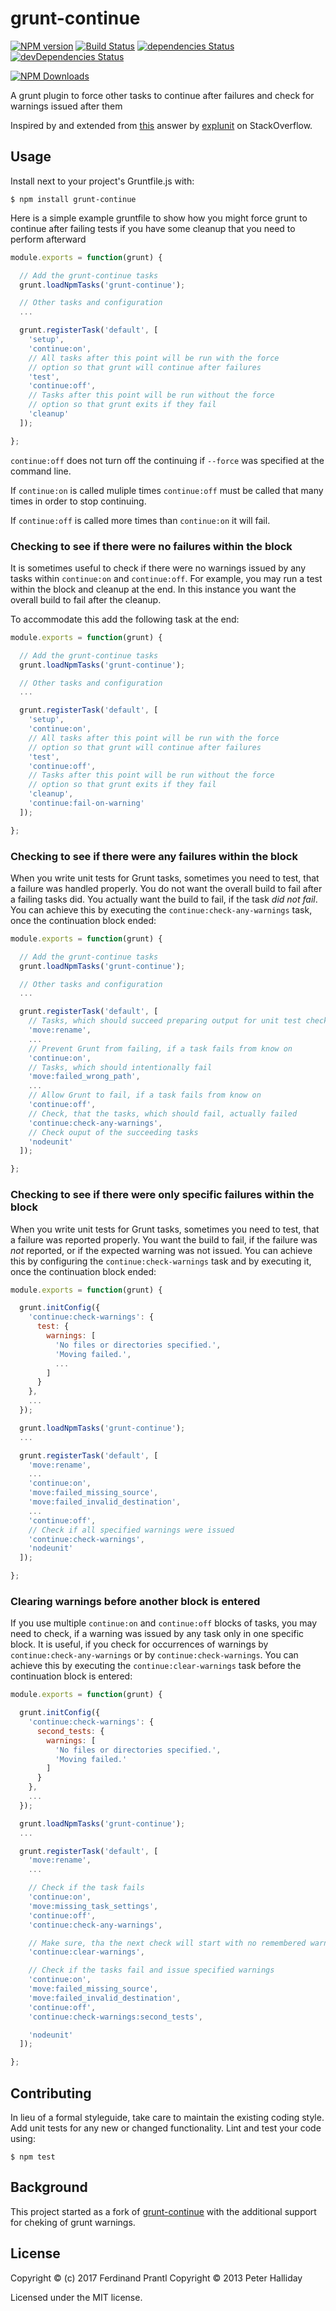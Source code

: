 # grunt-continue

[![NPM version](https://badge.fury.io/js/grunt-continue-ext.png)](http://badge.fury.io/js/grunt-continue-ext)
[![Build Status](https://travis-ci.org/prantlf/grunt-continue.png?branch=combined)](https://travis-ci.org/pghalliday/grunt-continue)
[![dependencies Status](https://david-dm.org/prantlf/grunt-continue/status.svg)](https://david-dm.org/prantlf/grunt-continue)
[![devDependencies Status](https://david-dm.org/prantlf/grunt-continue/dev-status.svg)](https://david-dm.org/prantlf/grunt-continue?type=dev)

[![NPM Downloads](https://nodei.co/npm/grunt-continue-ext.png?downloads=true&stars=true)](https://www.npmjs.com/package/grunt-continue-ext)

A grunt plugin to force other tasks to continue after failures and check for warnings issued after them

Inspired by and extended from [this](http://stackoverflow.com/a/16972894/2622241) answer by [explunit](http://stackoverflow.com/users/151212/explunit) on StackOverflow.

## Usage

Install next to your project's Gruntfile.js with: 

```
$ npm install grunt-continue
```

Here is a simple example gruntfile to show how you might force grunt to continue after failing tests if you have some cleanup that you need to perform afterward

```javascript
module.exports = function(grunt) {

  // Add the grunt-continue tasks
  grunt.loadNpmTasks('grunt-continue');

  // Other tasks and configuration
  ...

  grunt.registerTask('default', [
    'setup',
    'continue:on',
    // All tasks after this point will be run with the force
    // option so that grunt will continue after failures
    'test',
    'continue:off',
    // Tasks after this point will be run without the force
    // option so that grunt exits if they fail
    'cleanup'
  ]);

};
```

`continue:off` does not turn off the continuing if `--force` was specified at the command line.

If `continue:on` is called muliple times `continue:off` must be called that many times in order to stop continuing.

If `continue:off` is called more times than `continue:on` it will fail.

### Checking to see if there were no failures within the block

It is sometimes useful to check if there were no warnings issued by any tasks within `continue:on` and `continue:off`.
For example, you may run a test within the block and cleanup at the end. In this instance you want the overall build to fail after the cleanup.

To accommodate this add the following task at the end: 

```javascript
module.exports = function(grunt) {

  // Add the grunt-continue tasks
  grunt.loadNpmTasks('grunt-continue');

  // Other tasks and configuration
  ...

  grunt.registerTask('default', [
    'setup',
    'continue:on',
    // All tasks after this point will be run with the force
    // option so that grunt will continue after failures
    'test',
    'continue:off',
    // Tasks after this point will be run without the force
    // option so that grunt exits if they fail
    'cleanup',
    'continue:fail-on-warning'
  ]);

};
```

### Checking to see if there were any failures within the block

When you write unit tests for Grunt tasks, sometimes you need to test, that a failure was handled properly. You do not want the overall build to fail after a failing tasks did. You actually want the build to fail, if the task *did not fail*. You can achieve this by executing the `continue:check-any-warnings` task, once the continuation block ended:

```javascript
module.exports = function(grunt) {

  // Add the grunt-continue tasks
  grunt.loadNpmTasks('grunt-continue');

  // Other tasks and configuration
  ...

  grunt.registerTask('default', [
    // Tasks, which should succeed preparing output for unit test checks
    'move:rename',
    ...
    // Prevent Grunt from failing, if a task fails from know on
    'continue:on',
    // Tasks, which should intentionally fail
    'move:failed_wrong_path',
    ...
    // Allow Grunt to fail, if a task fails from know on
    'continue:off',
    // Check, that the tasks, which should fail, actually failed
    'continue:check-any-warnings',
    // Check ouput of the succeeding tasks
    'nodeunit'
  ]);

};
```

### Checking to see if there were only specific failures within the block

When you write unit tests for Grunt tasks, sometimes you need to test, that a failure was reported properly. You want the build to fail, if the failure was *not* reported, or if the expected warning was not issued. You can achieve this by configuring the `continue:check-warnings` task and by executing it, once the continuation block ended:

```javascript
module.exports = function(grunt) {

  grunt.initConfig({
    'continue:check-warnings': {
      test: {
        warnings: [
          'No files or directories specified.',
          'Moving failed.',
          ...
        ]
      }
    },
    ...
  });

  grunt.loadNpmTasks('grunt-continue');
  ...

  grunt.registerTask('default', [
    'move:rename',
    ...
    'continue:on',
    'move:failed_missing_source',
    'move:failed_invalid_destination',
    ...
    'continue:off',
    // Check if all specified warnings were issued
    'continue:check-warnings',
    'nodeunit'
  ]);

};
```

### Clearing warnings before another block is entered

If you use multiple `continue:on` and `continue:off` blocks of tasks, you may need to check, if a warning was issued by any task only in one specific block. It is useful, if you check for occurrences of warnings by `continue:check-any-warnings` or by `continue:check-warnings`. You can achieve this by executing the `continue:clear-warnings` task before the continuation block is entered:

```javascript
module.exports = function(grunt) {

  grunt.initConfig({
    'continue:check-warnings': {
      second_tests: {
        warnings: [
          'No files or directories specified.',
          'Moving failed.'
        ]
      }
    },
    ...
  });

  grunt.loadNpmTasks('grunt-continue');
  ...

  grunt.registerTask('default', [
    'move:rename',
    ...

    // Check if the task fails
    'continue:on',
    'move:missing_task_settings',
    'continue:off',
    'continue:check-any-warnings',

    // Make sure, tha the next check will start with no remembered warnings
    'continue:clear-warnings',

    // Check if the tasks fail and issue specified warnings
    'continue:on',
    'move:failed_missing_source',
    'move:failed_invalid_destination',
    'continue:off',
    'continue:check-warnings:second_tests',

    'nodeunit'
  ]);

};
```

## Contributing
In lieu of a formal styleguide, take care to maintain the existing coding style. Add unit tests for any new or changed functionality. Lint and test your code using: 

```
$ npm test
```

## Background

This project started as a fork of [grunt-continue] with the additional support for cheking of grunt warnings.

## License
Copyright &copy; (c) 2017 Ferdinand Prantl
Copyright &copy; 2013 Peter Halliday  

Licensed under the MIT license.

[grunt-continue]: https://github.com/pghalliday/grunt-continue
